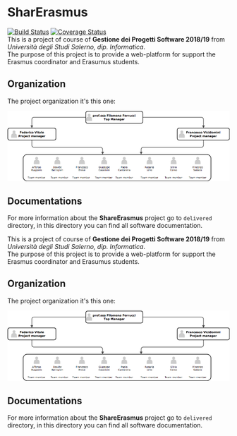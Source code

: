 # SharErasmus
[![Build Status](https://travis-ci.com/CiccioTecchio/SharErasmus.svg?branch=master)](https://travis-ci.com/CiccioTecchio/SharErasmus)  [![Coverage Status](https://coveralls.io/repos/github/CiccioTecchio/SharErasmus/badge.svg?branch=master)](https://coveralls.io/github/CiccioTecchio/SharErasmus?branch=master)  
This is a project of course of **Gestione dei Progetti Software 2018/19** from _Università degli Studi Salerno, dip. Informatica_.  
The purpose of this project is to provide a web-platform for support the Erasmus coordinator and Erasumus students.  
## Organization
The project organization it's this one:
<div style="text-aling:center">
 <img src="https://github.com/CiccioTecchio/SharErasmus/blob/master/img/organigram.png"/>
 </div>
 
## Documentations
For more information about the **ShareErasmus** project go to `delivered` directory, in this directory you can find all software documentation.

This is a project of course of **Gestione dei Progetti Software 2018/19** from _Università degli Studi Salerno, dip. Informatica_.  
The purpose of this project is to provide a web-platform for support the Erasmus coordinator and Erasumus students.  
## Organization
The project organization it's this one:
<div style="text-aling:center">
 <img src="https://github.com/CiccioTecchio/SharErasmus/blob/master/img/organigram.png"/>
 </div>
 
## Documentations
For more information about the **ShareErasmus** project go to `delivered` directory, in this directory you can find all software documentation.
